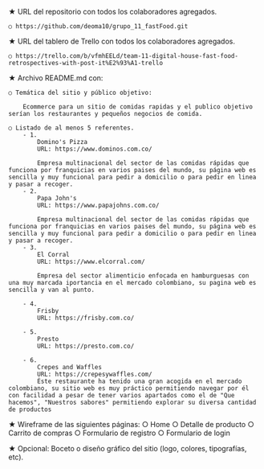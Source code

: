 ★ URL del repositorio con todos los colaboradores agregados.

    ○ https://github.com/deoma10/grupo_11_fastFood.git

★ URL del tablero de Trello con todos los colaboradores agregados.

    ○ https://trello.com/b/vfmhEELd/team-11-digital-house-fast-food-retrospectives-with-post-it%E2%93%A1-trello

★ Archivo README.md con:

    ○ Temática del sitio y público objetivo:

        Ecommerce para un sitio de comidas rapidas y el publico objetivo serían los restaurantes y pequeños negocios de comida.

    ○ Listado de al menos 5 referentes.
        - 1.
            Domino's Pizza
            URL: https://www.dominos.com.co/

            Empresa multinacional del sector de las comidas rápidas que funciona por franquicias en varios paises del mundo, su página web es sencilla y muy funcional para pedir a domicilio o para pedir en linea y pasar a recoger.
        - 2.
            Papa John's
            URL: https://www.papajohns.com.co/

            Empresa multinacional del sector de las comidas rápidas que funciona por franquicias en varios paises del mundo, su página web es sencilla y muy funcional para pedir a domicilio o para pedir en linea y pasar a recoger.
        - 3.
            El Corral
            URL: https://www.elcorral.com/

            Empresa del sector alimenticio enfocada en hamburguesas con una muy marcada iportancia en el mercado colombiano, su pagina web es sencilla y van al punto.

        - 4.
            Frisby
            URL: https://frisby.com.co/

        - 5.
            Presto
            URL: https://presto.com.co/

        - 6.
            Crepes and Waffles
            URL: https://crepesywaffles.com/
            Éste restaurante ha tenido una gran acogida en el mercado colombiano, su sitio web es muy práctico permitiendo navegar por él con facilidad a pesar de tener varios apartados como el de "Que hacemos", "Nuestros sabores" permitiendo explorar su diversa cantidad de productos


★ Wireframe de las siguientes páginas:
    ○ Home
    ○ Detalle de producto
    ○ Carrito de compras
    ○ Formulario de registro
    ○ Formulario de login

★ Opcional: Boceto o diseño gráfico del sitio (logo, colores, tipografías, etc).
